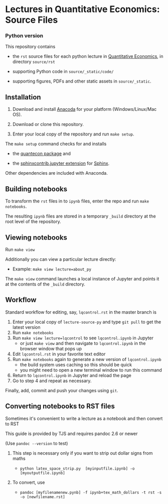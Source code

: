 
# Lectures in Quantitative Economics: Source Files 

### Python version

This repository contains 

* the `rst` source files for each python lecture in [Quantitative Economics](https://lectures.quantecon.org/), in directory `source/rst`

* supporting Python code in `source/_static/code/`

* supporting figures, PDFs and other static assets in `source/_static`.


## Installation

1) Download and install [Anacoda](https://www.anaconda.com/distribution/) for your platform (Windows/Linux/Mac OS).

2) Download or clone this repository.

3) Enter your local copy of the repository and run `make setup`.

The `make setup` command checks for and installs 

* the [quantecon package](https://quantecon.org/quantecon-py) and 

* the [sphinxcontrib.jupyter extension](https://github.com/QuantEcon/sphinxcontrib-jupyter) for [Sphinx](https://www.sphinx-doc.org/). 

Other dependencies are included with Anaconda.


## Building notebooks

To transform the `rst` files in to `ipynb` files, enter the repo and run `make notebooks`.

The resulting `ipynb` files are stored in a temporary `_build` directory at the root level of the repository.


## Viewing notebooks

Run `make view`

Additionally you can view a particular lecture directly:

* Example: `make view lecture=about_py`

The `make view` command launches a local instance of Jupyter and points it at
the contents of the `_build` directory.


## Workflow

Standard workflow for editing, say, `lqcontrol.rst` in the master branch is

1. Enter your local copy of `lecture-source-py` and type `git pull` to get the latest version
1. Run `make notebooks`
1. Run `make view lecture=lqcontrol` to see `lqcontrol.ipynb` in Jupyter
    * or just `make view` and then navigate to `lqcontrol.ipynb` in the browser window that pops up
1.  Edit `lqcontrol.rst` in your favorite text editor 
1. Run `make notebooks` again to generate a new version of `lqcontrol.ipynb`
    * the build system uses caching so this should be quick
    * you might need to open a new terminal window to run this command
1. Return to `lqcontrol.ipynb` in Jupyter and reload the page
1. Go to step 4 and repeat as necessary.

Finally, add, commit and push your changes using `git`.


## Converting notebooks to RST files

Sometimes it's convenient to write a lecture as a notebook and then convert to
RST

This guide is provided by TJS and requires pandoc 2.6 or newer

(Use `pandoc --version` to test)

1.  This step is necessary only if you want to strip out dollar signs from maths

    *  `python latex_space_strip.py  [myinputfile.ipynb] -o [myoutputfile.ipynb]`

2.  To convert, use

    *  `pandoc [myfilenamenew.pynb] -f ipynb+tex_math_dollars -t rst -s -o [newfilename.rst]`
